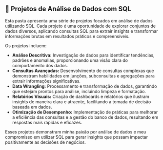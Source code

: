 <h2>📁 Projetos de Análise de Dados com SQL</h2>
<p>Esta pasta apresenta uma série de projetos focados em análise de dados utilizando SQL. Cada projeto é uma oportunidade de explorar conjuntos de dados diversos, aplicando consultas SQL para extrair insights e transformar informações brutas em resultados práticos e compreensíveis.</p>

<p>Os projetos incluem:</p>
<ul>
    <li><strong>Análise Descritiva:</strong> Investigação de dados para identificar tendências, padrões e anomalias, proporcionando uma visão clara do comportamento dos dados.</li>
    <li><strong>Consultas Avançadas:</strong> Desenvolvimento de consultas complexas que demonstram habilidades em junções, subconsultas e agregações para extrair informações significativas.</li>
    <li><strong>Data Wrangling:</strong> Processamento e transformação de dados, garantindo que estejam prontos para análise, incluindo limpeza e formatação.</li>
    <li><strong>Relatórios Visuais:</strong> Criação de dashboards e relatórios que ilustram insights de maneira clara e atraente, facilitando a tomada de decisão baseada em dados.</li>
    <li><strong>Otimização de Desempenho:</strong> Implementação de práticas para melhorar a eficiência das consultas e a gestão do banco de dados, resultando em respostas mais rápidas e eficazes.</li>
</ul>

<p>Esses projetos demonstram minha paixão por análise de dados e meu compromisso em utilizar SQL para gerar insights que possam impactar positivamente as decisões de negócios.</p>
